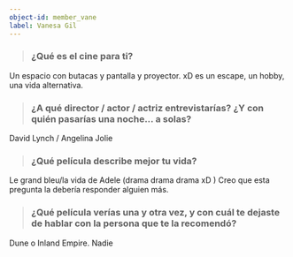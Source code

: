 ```yaml
---
object-id: member_vane
label: Vanesa Gil
---
```


> ### ¿Qué es el cine para ti?

Un espacio con butacas y pantalla y proyector. xD es un escape, un hobby, una vida alternativa.

> ### ¿A qué director / actor / actriz entrevistarías? ¿Y con quién pasarías una noche... a solas?

David Lynch / Angelina Jolie

> ### ¿Qué película describe mejor tu vida?

Le grand bleu/la vida de Adele (drama drama drama xD ) Creo que esta pregunta la debería responder alguien más.

> ### ¿Qué película verías una y otra vez, y con cuál te dejaste de hablar con la persona que te la recomendó?

Dune o Inland Empire.  Nadie